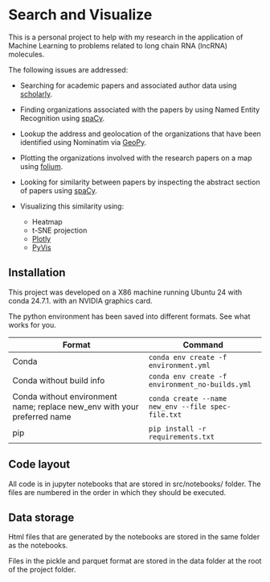 # Search and Visualize

This is a personal project to help with my research in the application of Machine Learning to problems related to long chain RNA (lncRNA) molecules.

The following issues are addressed:

- Searching for academic papers and associated author data using [scholarly](https://scholarly.readthedocs.io/en/stable/scholarly.html).

- Finding organizations associated with the papers by using Named Entity Recognition using [spaCy](https://spacy.io/).

- Lookup the address and geolocation of the organizations that have been identified using Nominatim via [GeoPy](https://geopy.readthedocs.io/en/stable/).

- Plotting the organizations involved with the research papers on a map using [folium](https://github.com/python-visualization/folium).

- Looking for similarity between papers by inspecting the abstract section of papers using [spaCy](https://spacy.io/).

- Visualizing this similarity using:

  - Heatmap
  - t-SNE projection
  - [Plotly](https://github.com/plotly/plotly.py)
  - [PyVis](https://pyvis.readthedocs.io/en/stable/)

## Installation

This project was developed on a X86 machine running Ubuntu 24 with conda 24.7.1. with an NVIDIA graphics card.

The python environment has been saved into different formats. See what works for you.

| Format | Command |
---------|--------
| Conda | `conda env create -f environment.yml` |
| Conda without build info | `conda env create -f environment_no-builds.yml` |
| Conda without environment name; replace new_env with your preferred name | `conda create --name new_env --file spec-file.txt` |
| pip | `pip install -r requirements.txt` |

## Code layout

All code is in jupyter notebooks that are stored in src/notebooks/ folder. The files are numbered in the order in which they should be executed.

## Data storage

Html files that are generated by the notebooks are stored in the same folder as the notebooks.

Files in the pickle and parquet format are stored in the data folder at the root of the project folder.

